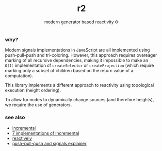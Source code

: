 <h1 align=center>r2</h1>
<div align=center>modern generator based reactivity ⚙️</div>
<br />

### why?

Modern signals implementations in JavaScript are all implemented using push-pull-push and tri-coloring. However, this approach requires overeager marking of all recursive dependencies, making it impossible to make an `O(1)` implementation of `createSelector` or `createProjection` (which require marking only a subset of children based on the return value of a computation). 

This library implements a different approach to reactivity using topological execution (height ordering).

To allow for nodes to dynamically change sources (and therefore heights), we require the use of generators.

### see also

- [incremental](https://github.com/janestreet/incremental)
- [7 implementations of incremental](https://www.youtube.com/watch?v=G6a5G5i4gQU)
- [reactively](https://github.com/milomg/reactively)
- [push-pull-push and signals explainer](https://milomg.dev/2022-12-01/reactivity)
